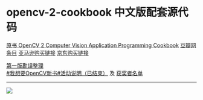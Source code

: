 opencv-2-cookbook 中文版配套源代码
=====================

[原书 OpenCV 2 Computer Vision Application Programming Cookbook](http://www.amazon.cn/OpenCV-2-Computer-Vision-Application-Programming-Cookbook-Laganiere-Robert/dp/1849513244/)
[豆瓣网条目](http://book.douban.com/subject/24846303/)
[亚马逊购买链接](http://www.amazon.cn/OpenCV2%E8%AE%A1%E7%AE%97%E6%9C%BA%E8%A7%86%E8%A7%89%E7%BC%96%E7%A8%8B%E6%89%8B%E5%86%8C-Robert-Laganiere/dp/B00DO9TC6C/)
[京东购买链接](http://item.jd.com/11267855.html)

[第一版勘误整理](https://github.com/vinjn/opencv-2-cookbook-src/issues/62)
<br>
[#我想要OpenCV新书#活动说明（已结束）](https://github.com/vinjn/opencv-2-cookbook-src/issues/1) 及 [获奖者名单](https://github.com/vinjn/opencv-2-cookbook-src/issues?labels=%E8%8E%B7%E5%A5%96%E8%80%85&page=1&state=closed)

----


![](https://raw.github.com/vinjn/vinjn.github.io/master/images/opecv-cookbook-face.jpg)

